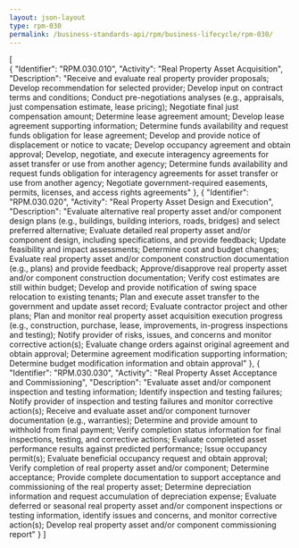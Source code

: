 ```yaml
---
layout: json-layout
type: rpm-030
permalink: /business-standards-api/rpm/business-lifecycle/rpm-030/
---
```

[  
  {
    "Identifier": "RPM.030.010",
    "Activity": "Real Property Asset Acquisition",
    "Description": "Receive and evaluate real property provider proposals; Develop recommendation for selected provider; Develop input on contract terms and conditions; Conduct pre-negotiations analyses (e.g., appraisals, just compensation estimate, lease pricing); Negotiate final just compensation amount; Determine lease agreement amount; Develop lease agreement supporting information; Determine funds availability and request funds obligation for lease agreement; Develop and provide notice of displacement or notice to vacate; Develop occupancy agreement and obtain approval; Develop, negotiate, and execute interagency agreements for asset transfer or use from another agency; Determine funds availability and request funds obligation for interagency agreements for asset transfer or use from another agency; Negotiate government-required easements, permits, licenses, and access rights agreements"
  },
  {
    "Identifier": "RPM.030.020",
    "Activity": "Real Property Asset Design and Execution",
    "Description": "Evaluate alternative real property asset and/or component design plans (e.g., buildings, building interiors, roads, bridges) and select preferred alternative; Evaluate detailed real property asset and/or component design, including specifications, and provide feedback; Update feasibility and impact assessments; Determine cost and budget changes; Evaluate real property asset and/or component construction documentation (e.g., plans) and provide feedback; Approve/disapprove real property asset and/or component construction documentation; Verify cost estimates are still within budget; Develop and provide notification of swing space relocation to existing tenants; Plan and execute asset transfer to the government and update asset record; Evaluate contractor project and other plans; Plan and monitor real property asset acquisition execution progress (e.g., construction, purchase, lease, improvements, in-progress inspections and testing); Notify provider of risks, issues, and concerns and monitor corrective action(s); Evaluate change orders against original agreement and obtain approval; Determine agreement modification supporting information; Determine budget modification information and obtain approval"
  },
  {
    "Identifier": "RPM.030.030",
    "Activity": "Real Property Asset Acceptance and Commissioning",
    "Description": "Evaluate asset and/or component inspection and testing information; Identify inspection and testing failures; Notify provider of inspection and testing failures and monitor corrective action(s); Receive and evaluate asset and/or component turnover documentation (e.g., warranties); Determine and provide amount to withhold from final payment; Verify completion status information for final inspections, testing, and corrective actions; Evaluate completed asset performance results against predicted performance; Issue occupancy permit(s); Evaluate beneficial occupancy request and obtain approval; Verify completion of real property asset and/or component; Determine acceptance; Provide complete documentation to support acceptance and commissioning of the real property asset; Determine depreciation information and request accumulation of depreciation expense; Evaluate deferred or seasonal real property asset and/or component inspections or testing information, identify issues and concerns, and monitor corrective action(s); Develop real property asset and/or component commissioning report"
  }
]
